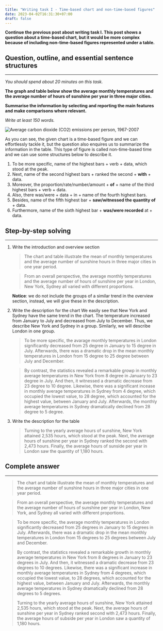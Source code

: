 ```yaml
---
title: "Writing task I - Time-based chart and non-time-based figures"
date: 2023-04-02T16:31:30+07:00
draft: false
---
```


**Continue the previous post about writing task I. This post shows a question about a time-based chart, but it would be more complex because of including non-time-based figures represented under a table.**

## Question, outline, and essential sentence structures
---
*You should spend about 20 minutes on this task.*

**The graph and table below show the average monthly temperatures and the average number of hours of sunshine per year in three major cities.** 

**Summarise the information by selecting and reporting the main features and make comparisons where relevant.**

*Write at least 150 words.*

![Average carbon dioxide (CO2) emissions per person, 1967-2007](/media/image/ielts/writing_task_i/graph-142-average-monthly-temperatures-and-hours-of-sunshine.png)

As you can see, the given chart is a time-based figure and we can effortlessly tackle it, but the question also enquires us to summarize the information in the table. This type of figure is called non-time-based time and we can use some structures below to describe it.

1. To be more specific, name of the highest bars + verb + data, which stood at the peak.
2. Next, name of the second highest bars + ranked the second + **with** + data.
3. Moreover, the proportion/rate/number/amount + **of** + name of the third highest bars + verb + data.
4. Also, there was/were + data + in + name of the fourth highest bars.
5. Besides, name of the fifth highest bar + **saw/witnessed the quantity of** + data.
6. Furthermore, name of the sixth highest bar + **was/were recorded** at + data.

## Step-by-step solving 
---
1. Write the introduction and overview section
   > The chart and table illustrate the mean of monthly temperatures and the average number of sunshine hours in three major cities in one year period.

   > From an overall perspective, the average monthly temperatures and the average number of hours of sunshine per year in London, New York, Sydney all varied with different proportions.

    **Notice**: we do not include the groups of a similar trend in the overview section, instead, we will give these in the description.
2. Write the description for the chart
    We easily see that New York and Sydney have the same trend in the chart. The temperature increased from January to July and decreased from July to December. Thus, we describe New York and Sydney in a group. Similarly, we will describe London in one group.

    > To be more specific, the avarage monthly temperatures in London significantly decreased from 25 degree in January to 15 degree in July. Afterwards, there was a dramatic drop in the mean monthly temperatures in London from 15 degree to 25 degree between July and December.

    > By contrast, the statistics revealed a remarkable growp in monthly average temperatures in New York from 8 degree in January to 23 degree in July. And then, it witnessed a dramatic decrease from 23 degree to 10 degree. Likewise, there was a significant incease in monthly average temperatures in Sydney from 4 degree, which occupied the lowest value, to 28 degree, which accounted for the highest value, between January and July. Afterwards, the monthly average temperatures in Sydney dramatically declined from 28 degree to 5 degree.

3. Write the description for the table
    > Turning to the yearly average hours of sunshine, New York attained 2,535 hours, which stood at the peak. Next, the average hours of sunshine per year in Sydney ranked the second with 2,473 hours. Finally, the average hours of sunside per year in London saw the quantity of 1,180 hours.

## Complete answer
---
> The chart and table illustrate the mean of monthly temperatures and the average number of sunshine hours in three major cities in one year period.

> From an overall perspective, the average monthly temperatures and the average number of hours of sunshine per year in London, New York, and Sydney all varied with different proportions.

> To be more specific, the average monthly temperatures in London significantly decreased from 25 degrees in January to 15 degrees in July. Afterwards, there was a dramatic drop in the mean monthly temperatures in London from 15 degrees to 25 degrees between July and December.
>
> By contrast, the statistics revealed a remarkable growth in monthly average temperatures in New York from 8 degrees in January to 23 degrees in July. And then, it witnessed a dramatic decrease from 23 degrees to 10 degrees. Likewise, there was a significant increase in monthly average temperatures in Sydney from 4 degrees, which occupied the lowest value, to 28 degrees, which accounted for the highest value, between January and July. Afterwards, the monthly average temperatures in Sydney dramatically declined from 28 degrees to 5 degrees.
>
> Turning to the yearly average hours of sunshine, New York attained 2,535 hours, which stood at the peak. Next, the average hours of sunshine per year in Sydney ranked second with 2,473 hours. Finally, the average hours of subside per year in London saw a quantity of 1,180 hours.